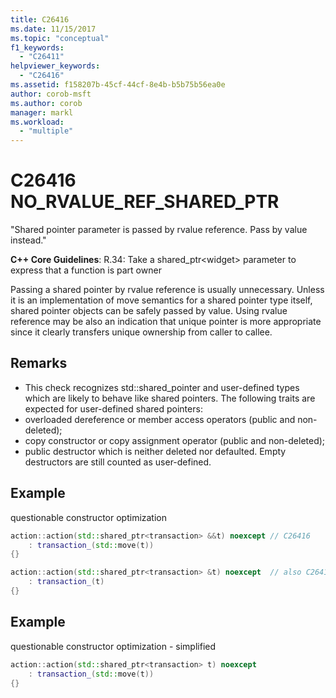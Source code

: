 ```yaml
---
title: C26416
ms.date: 11/15/2017
ms.topic: "conceptual"
f1_keywords:
  - "C26411"
helpviewer_keywords:
  - "C26416"
ms.assetid: f158207b-45cf-44cf-8e4b-b5b75b56ea0e
author: corob-msft
ms.author: corob
manager: markl
ms.workload:
  - "multiple"
---
```

# C26416 NO_RVALUE_REF_SHARED_PTR
"Shared pointer parameter is passed by rvalue reference. Pass by value instead."

**C++ Core Guidelines**:
R.34: Take a shared_ptr\<widget> parameter to express that a function is part owner

Passing a shared pointer by rvalue reference is usually unnecessary. Unless it is an implementation of move semantics for a shared pointer type itself, shared pointer objects can be safely passed by value. Using rvalue reference may be also an indication that unique pointer is more appropriate since it clearly transfers unique ownership from caller to callee.

## Remarks
- This check recognizes std::shared_pointer and user-defined types which are likely to behave like shared pointers. The following traits are expected for user-defined shared pointers:
- overloaded dereference or member access operators (public and non-deleted);
- copy constructor or copy assignment operator (public and non-deleted);
- public destructor which is neither deleted nor defaulted. Empty destructors are still counted as user-defined.

## Example
questionable constructor optimization

```cpp
action::action(std::shared_ptr<transaction> &&t) noexcept // C26416
    : transaction_(std::move(t))
{}

action::action(std::shared_ptr<transaction> &t) noexcept  // also C26417 LVALUE_REF_SHARED_PTR
    : transaction_(t)
{}
```

## Example
questionable constructor optimization - simplified

```cpp
action::action(std::shared_ptr<transaction> t) noexcept
    : transaction_(std::move(t))
{}
```
